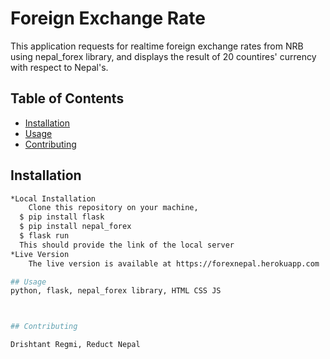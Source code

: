 # Foreign Exchange Rate

This application requests for realtime foreign exchange rates from NRB using nepal_forex library, and displays the result of 20 countires' currency with respect to Nepal's. 

## Table of Contents

- [Installation](#installation)
- [Usage](#usage)
- [Contributing](#contributing)

## Installation

```sh
*Local Installation
	Clone this repository on your machine, 
  $ pip install flask
  $ pip install nepal_forex
  $ flask run
  This should provide the link of the local server
*Live Version
	The live version is available at https://forexnepal.herokuapp.com

## Usage
python, flask, nepal_forex library, HTML CSS JS



## Contributing

Drishtant Regmi, Reduct Nepal
